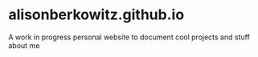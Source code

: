 alisonberkowitz.github.io
=========================

A work in progress personal website to document cool projects and stuff about me
